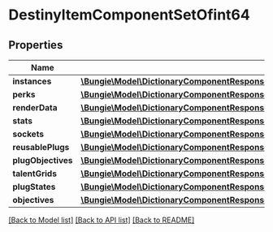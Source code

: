 # DestinyItemComponentSetOfint64

## Properties
Name | Type | Description | Notes
------------ | ------------- | ------------- | -------------
**instances** | [**\Bungie\Model\DictionaryComponentResponseOfint64AndDestinyItemInstanceComponent**](DictionaryComponentResponseOfint64AndDestinyItemInstanceComponent.md) |  | [optional] 
**perks** | [**\Bungie\Model\DictionaryComponentResponseOfint64AndDestinyItemPerksComponent**](DictionaryComponentResponseOfint64AndDestinyItemPerksComponent.md) |  | [optional] 
**renderData** | [**\Bungie\Model\DictionaryComponentResponseOfint64AndDestinyItemRenderComponent**](DictionaryComponentResponseOfint64AndDestinyItemRenderComponent.md) |  | [optional] 
**stats** | [**\Bungie\Model\DictionaryComponentResponseOfint64AndDestinyItemStatsComponent**](DictionaryComponentResponseOfint64AndDestinyItemStatsComponent.md) |  | [optional] 
**sockets** | [**\Bungie\Model\DictionaryComponentResponseOfint64AndDestinyItemSocketsComponent**](DictionaryComponentResponseOfint64AndDestinyItemSocketsComponent.md) |  | [optional] 
**reusablePlugs** | [**\Bungie\Model\DictionaryComponentResponseOfint64AndDestinyItemReusablePlugsComponent**](DictionaryComponentResponseOfint64AndDestinyItemReusablePlugsComponent.md) |  | [optional] 
**plugObjectives** | [**\Bungie\Model\DictionaryComponentResponseOfint64AndDestinyItemPlugObjectivesComponent**](DictionaryComponentResponseOfint64AndDestinyItemPlugObjectivesComponent.md) |  | [optional] 
**talentGrids** | [**\Bungie\Model\DictionaryComponentResponseOfint64AndDestinyItemTalentGridComponent**](DictionaryComponentResponseOfint64AndDestinyItemTalentGridComponent.md) |  | [optional] 
**plugStates** | [**\Bungie\Model\DictionaryComponentResponseOfuint32AndDestinyItemPlugComponent**](DictionaryComponentResponseOfuint32AndDestinyItemPlugComponent.md) |  | [optional] 
**objectives** | [**\Bungie\Model\DictionaryComponentResponseOfint64AndDestinyItemObjectivesComponent**](DictionaryComponentResponseOfint64AndDestinyItemObjectivesComponent.md) |  | [optional] 

[[Back to Model list]](../README.md#documentation-for-models) [[Back to API list]](../README.md#documentation-for-api-endpoints) [[Back to README]](../README.md)


